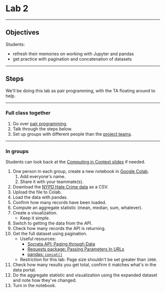 # Lab 2

---

## Objectives

Students:

- refresh their memories on working with Jupyter and pandas
- get practice with pagination and concatenation of datasets

---

## Steps

We'll be doing this lab as pair programming, with the TA floating around to help.

---

### Full class together

1. Go over [pair programming](../docs/pairing.md).
1. Talk through the steps below.
1. Set up groups with different people than the [project teams](../docs/project.md#teams).

---

### In groups

Students can look back at the [Computing in Context slides](https://computing-in-context.afeld.me/#schedule) if needed.

1. One person in each group, create a new notebook in [Google Colab](https://colab.research.google.com/).
   1. Add everyone's name.
   1. Share it with your teammate(s).
1. Download the [NYPD Hate Crime data](https://data.cityofnewyork.us/Public-Safety/NYPD-Hate-Crimes/bqiq-cu78/about_data) as a CSV.
1. Upload the file to Colab.
1. Load the data with pandas.
1. Confirm how many records have been loaded.
1. Compute an aggregate statistic (mean, median, sum, whatever).
1. Create a visualization.
   - Keep it simple.
1. Switch to getting the data from the API.
1. Check how many records the API is returning.
1. Get the full dataset using pagination.
   - Useful resources:
     - [Socrata API: Paging through Data](https://dev.socrata.com/docs/paging.html)
     - [Requests package: Passing Parameters In URLs](https://requests.readthedocs.io/en/latest/user/quickstart/#passing-parameters-in-urls)
     - [pandas: `concat()`](https://pandas.pydata.org/docs/user_guide/merging.html#concat)
   - Restriction for this lab: Page size shouldn't be set greater than `1000`.
1. Check how many results you get total, confirm it matches what's in the data portal.
1. Do the aggregate statistic and visualization using the expanded dataset and note how they've changed.
1. Turn in the notebook.
